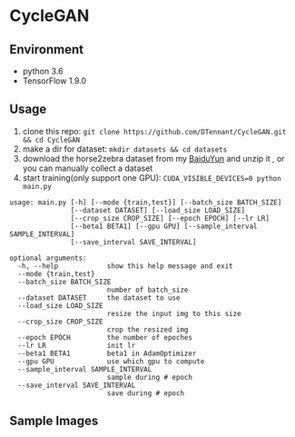 # CycleGAN

## Environment
- python 3.6
- TensorFlow 1.9.0

## Usage

1. clone this repo: `git clone https://github.com/DTennant/CycleGAN.git && cd CycleGAN`
2. make a dir for dataset: `mkdir datasets && cd datasets`
3. download the horse2zebra dataset from my [BaiduYun](https://pan.baidu.com/s/1hLuoP523-1ZtXDNSUDqEsA) and unzip it , or you can manually collect a dataset
4. start training(only support one GPU): `CUDA_VISIBLE_DEVICES=0 python main.py`

```
usage: main.py [-h] [--mode {train,test}] [--batch_size BATCH_SIZE]
               [--dataset DATASET] [--load_size LOAD_SIZE]
               [--crop_size CROP_SIZE] [--epoch EPOCH] [--lr LR]
               [--beta1 BETA1] [--gpu GPU] [--sample_interval SAMPLE_INTERVAL]
               [--save_interval SAVE_INTERVAL]

optional arguments:
  -h, --help            show this help message and exit
  --mode {train,test}
  --batch_size BATCH_SIZE
                        number of batch_size
  --dataset DATASET     the dataset to use
  --load_size LOAD_SIZE
                        resize the input img to this size
  --crop_size CROP_SIZE
                        crop the resized img
  --epoch EPOCH         the number of epoches
  --lr LR               init lr
  --beta1 BETA1         beta1 in AdamOptimizer
  --gpu GPU             use which gpu to compute
  --sample_interval SAMPLE_INTERVAL
                        sample during # epoch
  --save_interval SAVE_INTERVAL
                        save during # epoch
```

## Sample Images

[](https://github.com/DTennant/CycleGAN/raw/master/sample.jpg)
